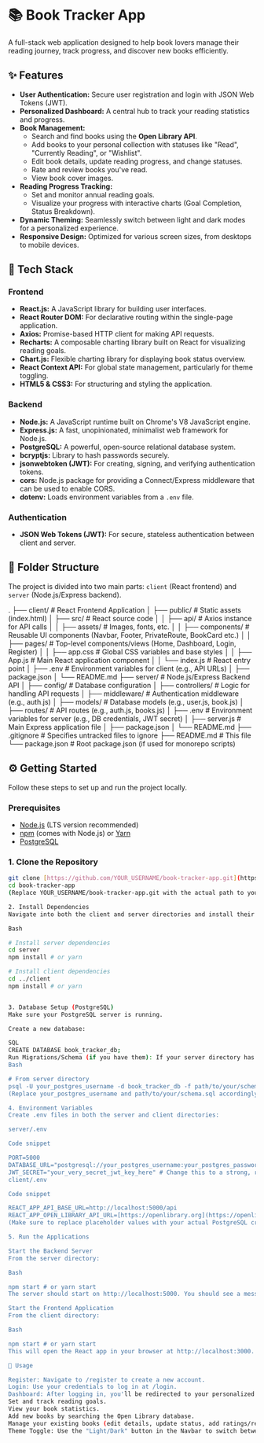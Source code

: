 # 📚 Book Tracker App

A full-stack web application designed to help book lovers manage their reading journey, track progress, and discover new books efficiently.

## ✨ Features

* **User Authentication:** Secure user registration and login with JSON Web Tokens (JWT).
* **Personalized Dashboard:** A central hub to track your reading statistics and progress.
* **Book Management:**
    * Search and find books using the **Open Library API**.
    * Add books to your personal collection with statuses like "Read", "Currently Reading", or "Wishlist".
    * Edit book details, update reading progress, and change statuses.
    * Rate and review books you've read.
    * View book cover images.
* **Reading Progress Tracking:**
    * Set and monitor annual reading goals.
    * Visualize your progress with interactive charts (Goal Completion, Status Breakdown).
* **Dynamic Theming:** Seamlessly switch between light and dark modes for a personalized experience.
* **Responsive Design:** Optimized for various screen sizes, from desktops to mobile devices.

## 🚀 Tech Stack

### Frontend
* **React.js:** A JavaScript library for building user interfaces.
* **React Router DOM:** For declarative routing within the single-page application.
* **Axios:** Promise-based HTTP client for making API requests.
* **Recharts:** A composable charting library built on React for visualizing reading goals.
* **Chart.js:** Flexible charting library for displaying book status overview.
* **React Context API:** For global state management, particularly for theme toggling.
* **HTML5 & CSS3:** For structuring and styling the application.

### Backend
* **Node.js:** A JavaScript runtime built on Chrome's V8 JavaScript engine.
* **Express.js:** A fast, unopinionated, minimalist web framework for Node.js.
* **PostgreSQL:** A powerful, open-source relational database system.
* **bcryptjs:** Library to hash passwords securely.
* **jsonwebtoken (JWT):** For creating, signing, and verifying authentication tokens.
* **cors:** Node.js package for providing a Connect/Express middleware that can be used to enable CORS.
* **dotenv:** Loads environment variables from a `.env` file.

### Authentication
* **JSON Web Tokens (JWT):** For secure, stateless authentication between client and server.

## 📁 Folder Structure

The project is divided into two main parts: `client` (React frontend) and `server` (Node.js/Express backend).

.
├── client/                     # React Frontend Application
│   ├── public/                 # Static assets (index.html)
│   ├── src/                    # React source code
│   │   ├── api/                # Axios instance for API calls
│   │   ├── assets/             # Images, fonts, etc.
│   │   ├── components/         # Reusable UI components (Navbar, Footer, PrivateRoute, BookCard etc.)
│   │   ├── pages/              # Top-level components/views (Home, Dashboard, Login, Register)
│   │   ├── app.css             # Global CSS variables and base styles
│   │   ├── App.js              # Main React application component
│   │   └── index.js            # React entry point
│   ├── .env                    # Environment variables for client (e.g., API URLs)
│   ├── package.json
│   └── README.md
├── server/                     # Node.js/Express Backend API
│   ├── config/                 # Database configuration
│   ├── controllers/            # Logic for handling API requests
│   ├── middleware/             # Authentication middleware (e.g., auth.js)
│   ├── models/                 # Database models (e.g., user.js, book.js)
│   ├── routes/                 # API routes (e.g., auth.js, books.js)
│   ├── .env                    # Environment variables for server (e.g., DB credentials, JWT secret)
│   ├── server.js               # Main Express application file
│   ├── package.json
│   └── README.md
├── .gitignore                  # Specifies untracked files to ignore
├── README.md                   # This file
└── package.json                # Root package.json (if used for monorepo scripts)


## ⚙️ Getting Started

Follow these steps to set up and run the project locally.

### Prerequisites
* [Node.js](https://nodejs.org/en/) (LTS version recommended)
* [npm](https://www.npmjs.com/) (comes with Node.js) or [Yarn](https://yarnpkg.com/)
* [PostgreSQL](https://www.postgresql.org/download/)

### 1. Clone the Repository

```bash
git clone [https://github.com/YOUR_USERNAME/book-tracker-app.git](https://github.com/YOUR_USERNAME/book-tracker-app.git)
cd book-tracker-app
(Replace YOUR_USERNAME/book-tracker-app.git with the actual path to your GitHub repository.)

2. Install Dependencies
Navigate into both the client and server directories and install their dependencies:

Bash

# Install server dependencies
cd server
npm install # or yarn

# Install client dependencies
cd ../client
npm install # or yarn


3. Database Setup (PostgreSQL)
Make sure your PostgreSQL server is running.

Create a new database:

SQL
CREATE DATABASE book_tracker_db;
Run Migrations/Schema (if you have them): If your server directory has a database.sql file or migration scripts, you'll need to run them to set up tables. For example:
Bash

# From server directory
psql -U your_postgres_username -d book_tracker_db -f path/to/your/schema.sql
(Replace your_postgres_username and path/to/your/schema.sql accordingly.) Typical tables would include users and books.

4. Environment Variables
Create .env files in both the server and client directories:

server/.env

Code snippet

PORT=5000
DATABASE_URL="postgresql://your_postgres_username:your_postgres_password@localhost:5432/book_tracker_db"
JWT_SECRET="your_very_secret_jwt_key_here" # Change this to a strong, random string
client/.env

Code snippet

REACT_APP_API_BASE_URL=http://localhost:5000/api
REACT_APP_OPEN_LIBRARY_API_URL=[https://openlibrary.org](https://openlibrary.org)
(Make sure to replace placeholder values with your actual PostgreSQL credentials and secure your JWT_SECRET.)

5. Run the Applications

Start the Backend Server
From the server directory:

Bash

npm start # or yarn start
The server should start on http://localhost:5000. You should see a message like "Book Tracker API Running..." in your terminal.

Start the Frontend Application
From the client directory:

Bash

npm start # or yarn start
This will open the React app in your browser at http://localhost:3000.

📖 Usage

Register: Navigate to /register to create a new account.
Login: Use your credentials to log in at /login.
Dashboard: After logging in, you'll be redirected to your personalized dashboard where you can:
Set and track reading goals.
View your book statistics.
Add new books by searching the Open Library database.
Manage your existing books (edit details, update status, add ratings/reviews).
Theme Toggle: Use the "Light/Dark" button in the Navbar to switch between themes.




